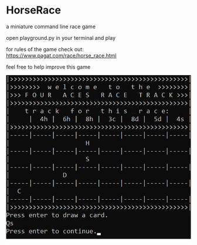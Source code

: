 # HorseRace

a miniature command line race game

open playground.py in your terminal and play

for rules of the game check out:
https://www.pagat.com/race/horse_race.html

feel free to help improve this game

![Alt text](https://github.com/mejongetje/HorseRace/blob/main/race.png?raw=true "Enter")
